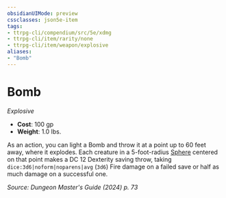 ```yaml
---
obsidianUIMode: preview
cssclasses: json5e-item
tags:
- ttrpg-cli/compendium/src/5e/xdmg
- ttrpg-cli/item/rarity/none
- ttrpg-cli/item/weapon/explosive
aliases: 
- "Bomb"
---
```

# Bomb
*Explosive*  


- **Cost**: 100 gp
- **Weight**: 1.0 lbs.

As an action, you can light a Bomb and throw it at a point up to 60 feet away, where it explodes. Each creature in a 5-foot-radius [Sphere](Інструменти%20ДМ/CLI/rules/variant-rules/sphere-area-of-effect-xphb.md) centered on that point makes a DC 12 Dexterity saving throw, taking `dice:3d6|noform|noparens|avg` (`3d6`) Fire damage on a failed save or half as much damage on a successful one.

*Source: Dungeon Master's Guide (2024) p. 73*